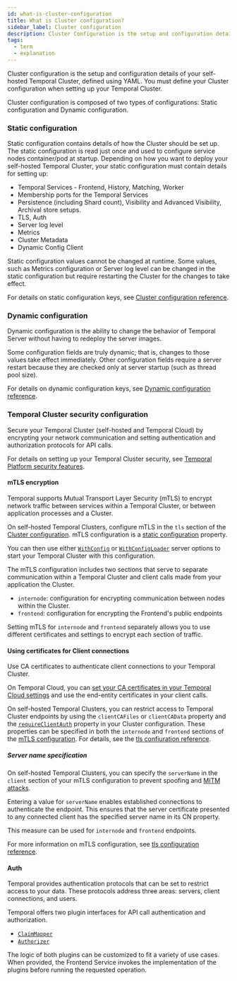 ```yaml
---
id: what-is-cluster-configuration
title: What is Cluster configuration?
sidebar_label: Cluster configuration
description: Cluster Configuration is the setup and configuration details of your Temporal Cluster, defined using YAML.
tags:
  - term
  - explanation
---
```


Cluster configuration is the setup and configuration details of your self-hosted Temporal Cluster, defined using YAML.
You must define your Cluster configuration when setting up your Temporal Cluster.

Cluster configuration is composed of two types of configurations: Static configuration and Dynamic configuration.

### Static configuration

Static configuration contains details of how the Cluster should be set up. The static configuration is read just once and used to configure service nodes container/pod at startup.
Depending on how you want to deploy your self-hosted Temporal Cluster, your static configuration must contain details for setting up:

- Temporal Services - Frontend, History, Matching, Worker
- Membership ports for the Temporal Services
- Persistence (including Shard count), Visibility and Advanced Visibility, Archival store setups.
- TLS, Auth
- Server log level
- Metrics
- Cluster Metadata
- Dynamic Config Client

Static configuration values cannot be changed at runtime.
Some values, such as Metrics configuration or Server log level can be changed in the static configuration but require restarting the Cluster for the changes to take effect.

For details on static configuration keys, see [Cluster configuration reference](/references/configuration).

### Dynamic configuration

Dynamic configuration is the ability to change the behavior of Temporal Server without having to redeploy the server images.

Some configuration fields are truly dynamic; that is, changes to those values take effect immediately.
Other configuration fields require a server restart because they are checked only at server startup (such as thread pool size).

For details on dynamic configuration keys, see [Dynamic configuration reference](/references/dynamic-configuration).

### Temporal Cluster security configuration

Secure your Temporal Cluster (self-hosted and Temporal Cloud) by encrypting your network communication and setting authentication and authorization protocols for API calls.

For details on setting up your Temporal Cluster security, see [Temporal Platform security features](/security).

#### mTLS encryption

Temporal supports Mutual Transport Layer Security (mTLS) to encrypt network traffic between services within a Temporal Cluster, or between application processes and a Cluster.

On self-hosted Temporal Clusters, configure mTLS in the `tls` section of the [Cluster configuration](/references/configuration#tls).
mTLS configuration is a [static configuration](#static-configuration) property.

You can then use either [`WithConfig`](/references/server-options#withconfig) or [`WithConfigLoader`](/references/server-options#withconfigloader) server options to start your Temporal Cluster with this configuration.

The mTLS configuration includes two sections that serve to separate communication within a Temporal Cluster and client calls made from your application the Cluster.

- `internode`: configuration for encrypting communication between nodes within the Cluster.
- `frontend`: configuration for encrypting the Frontend's public endpoints

Setting mTLS for `internode` and `frontend` separately allows you to use different certificates and settings to encrypt each section of traffic.

#### Using certificates for Client connections

Use CA certificates to authenticate client connections to your Temporal Cluster.

On Temporal Cloud, you can [set your CA certificates in your Temporal Cloud settings](/cloud-context/get-started-certificates) and use the end-entity certificates in your client calls.

On self-hosted Temporal Clusters, you can restrict access to Temporal Cluster endpoints by using the `clientCAFiles` or `clientCAData` property and the [`requireClientAuth`](/references/configuration#tls) property in your Cluster configuration.
These properties can be specified in both the `internode` and `frontend` sections of the [mTLS configuration](/references/configuration#tls).
For details, see the [tls confiuration reference](/references/configuration#tls).

##### Server name specification

On self-hosted Temporal Clusters, you can specify the `serverName` in the `client` section of your mTLS configuration to prevent spoofing and [MITM attacks](https://en.wikipedia.org/wiki/Man-in-the-middle_attack).

Entering a value for `serverName` enables established connections to authenticate the endpoint.
This ensures that the server certificate presented to any connected client has the specified server name in its CN property.

This measure can be used for `internode` and `frontend` endpoints.

For more information on mTLS configuration, see [tls configuration reference](/references/configuration#tls).

#### Auth

<!-- commenting this very generic explanation out. Can include it back in if everyone feels strongly.
 **Authentication** is the process of verifying users who want to access your application are actually the users you want accessing it.
**Authorization** is the verification of applications and data that a user on your Cluster or application has access to. -->

Temporal provides authentication protocols that can be set to restrict access to your data.
These protocols address three areas: servers, client connections, and users.

Temporal offers two plugin interfaces for API call authentication and authorization.

- [`ClaimMapper`](/concepts/what-is-a-claimmapper-plugin)
- [`Authorizer`](/concepts/what-is-an-authorizer-plugin)

The logic of both plugins can be customized to fit a variety of use cases.
When provided, the Frontend Service invokes the implementation of the plugins before running the requested operation.
